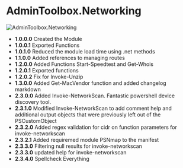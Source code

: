 # **AdminToolbox.Networking**

![AdminToolbox.Networking](https://github.com/TheTaylorLee/AdminToolbox/blob/master/Images/AdminToolbox.Networking.png)

* **1.0.0.0** Created the Module
* **1.0.0.1** Exported Functions
* **1.0.1.0** Reduced the module load time using .net methods
* **1.1.0.0** Added references to managing routes
* **1.2.0.0** Added Functions Start-Speedtest and Get-Whois
* **1.2.0.1** Exported functions
* **1.2.0.2** Fix for Invoke-Unzip
* **1.3.0.0** Added Get-MacVendor function and added changelog markdown
* **2.3.0.0** Added Invoke-NetworkScan. Fantastic powershell device discovery tool.
* **2.3.1.0** Modified Invoke-NetworkScan to add comment help and additional output objects that were previously left out of the PSCustomObject
* **2.3.2.0** Added regex validation for cidr on function parameters for invoke-networkscan
* **2.3.2.1** Added requiremed module PSNmap to the manifest
* **2.3.3.0** Filtering null results for invoke-networkscan
* **2.3.3.0** updated help for invoke-networkscan
* **2.3.4.0** Spellcheck Everything